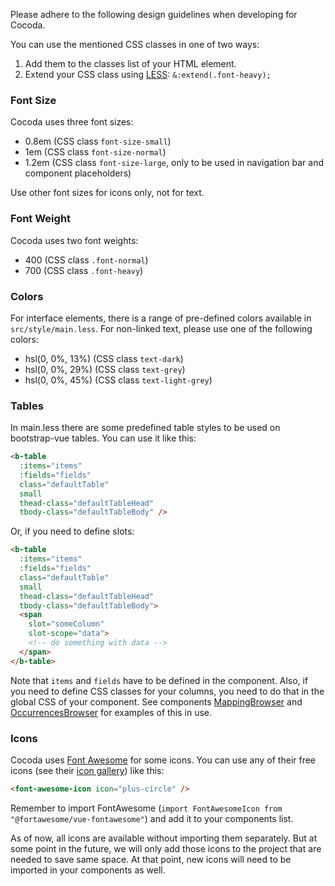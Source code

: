 Please adhere to the following design guidelines when developing for Cocoda.

You can use the mentioned CSS classes in one of two ways:

1. Add them to the classes list of your HTML element.
2. Extend your CSS class using [LESS](http://lesscss.org): `&:extend(.font-heavy);`

### Font Size
Cocoda uses three font sizes:
- 0.8em (CSS class `font-size-small`)
- 1em (CSS class `font-size-normal`)
- 1.2em (CSS class `font-size-large`, only to be used in navigation bar and component placeholders)

Use other font sizes for icons only, not for text.

### Font Weight
Cocoda uses two font weights:
- 400 (CSS class `.font-normal`)
- 700 (CSS class `.font-heavy`)

### Colors
For interface elements, there is a range of pre-defined colors available in `src/style/main.less`. For non-linked text, please use one of the following colors:
- hsl(0, 0%, 13%) (CSS class `text-dark`)
- hsl(0, 0%, 29%) (CSS class `text-grey`)
- hsl(0, 0%, 45%) (CSS class `text-light-grey`)

### Tables
In main.less there are some predefined table styles to be used on bootstrap-vue tables. You can use it like this:

```html
<b-table
  :items="items"
  :fields="fields"
  class="defaultTable"
  small
  thead-class="defaultTableHead"
  tbody-class="defaultTableBody" />
```

Or, if you need to define slots:

```html
<b-table
  :items="items"
  :fields="fields"
  class="defaultTable"
  small
  thead-class="defaultTableHead"
  tbody-class="defaultTableBody">
  <span
    slot="someColumn"
    slot-scope="data">
    <!-- do something with data -->
  </span>
</b-table>
```

Note that `items` and `fields` have to be defined in the component. Also, if you need to define CSS classes for your columns, you need to do that in the global CSS of your component. See components [MappingBrowser](#mappingbrowser) and [OccurrencesBrowser](#occurrencesbrowser) for examples of this in use.

### Icons
Cocoda uses [Font Awesome](https://fontawesome.com/) for some icons. You can use any of their free icons (see their [icon gallery](https://fontawesome.com/icons?d=gallery&m=free)) like this:

```html
<font-awesome-icon icon="plus-circle" />
```

Remember to import FontAwesome (`import FontAwesomeIcon from "@fortawesome/vue-fontawesome"`) and add it to your components list.

As of now, all icons are available without importing them separately. But at some point in the future, we will only add those icons to the project that are needed to save same space. At that point, new icons will need to be imported in your components as well.
